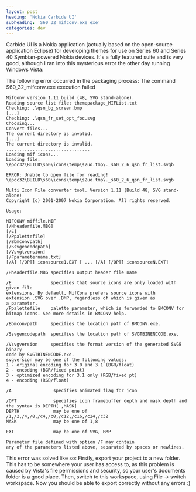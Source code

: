 ```yaml
---
layout: post
heading: 'Nokia Carbide UI'
subheading: 'S60_32_mifconv.exe exe'
categories: dev
---
```


Carbide UI is a Nokia application (actually based on the open-source application Eclipse) for developing themes for use on Series 60 and Series 40 Symbian-powered Nokia devices. It's a fully featured suite and is very good, although I ran into this mysterious error the other day running Windows Vista:

The following error occurred in the packaging process: The command S60_32_mifconv.exe execution failed

    MifConv version 1.11 build (48, SVG stand-alone).
    Reading source list file: themepackage_MIFList.txt
    Checking: .\qsn_bg_screen.bmp
    [...]
    Checking: .\qsn_fr_set_opt_foc.svg
    Choosing...
    Convert files...
    The current directory is invalid.
    [...]
    The current directory is invalid.
    ................................
    Loading mif icons...
    Loading file: \epoc32\BUILD\s60\icons\temp\s2uo.tmp\._s60_2_6_qsn_fr_list.svgb
    
    ERROR: Unable to open file for reading! \epoc32\BUILD\s60\icons\temp\s2uo.tmp\._s60_2_6_qsn_fr_list.svgb
    
    Multi Icon File converter tool. Version 1.11 (Build 48, SVG stand-alone)
    Copyright (c) 2001-2007 Nokia Corporation. All rights reserved.
    
    Usage:
    
    MIFCONV miffile.MIF
    [/Hheaderfile.MBG]
    [/E]
    [/Ppalettefile]
    [/Bbmconvpath]
    [/Ssvgencodepath]
    [/Vsvgtversion]
    [/Fparametername.txt]
    [/A] [/OPT] iconsource1.EXT [ ... [/A] [/OPT] iconsourceN.EXT]
    
    /Hheaderfile.MBG specifies output header file name
    
    /E               specifies that source icons are only loaded with given file
    extensions. By default, MifConv prefers source icons with
    extension .SVG over .BMP, regardless of which is given as
    a parameter.
    /Ppalettefile    palette parameter, which is forwarded to BMCONV for
    bitmap icons. See more details in BMCONV help.
    
    /Bbmconvpath     specifies the location path of BMCONV.exe.
    
    /Ssvgencodepath  specifies the location path of SVGTBINENCODE.exe.
    
    /Vsvgversion     specifies the format version of the generated SVGB binary
    code by SVGTBINENCODE.exe.
    svgversion may be one of the following values:
    1 - original encoding for 3.0 and 3.1 (BGR/float)
    2 - encoding (BGR/fixed point)
    3 - optimized encoding for 3.1 only (RGB/fixed pt)
    4 - encoding (RGB/float)
    
    /A                specifies animated flag for icon
    
    /OPT              specifies icon framebuffer depth and mask depth and
    the syntax is DEPTH[ ,MASK]
    DEPTH             may be one of /1,/2,/4,/8,/c4,/c8,/c12,/c16,/c24,/c32
    MASK              may be one of 1,8
    
    EXT               may be one of SVG, BMP
    
    Parameter file defined with option /F may contain
    any of the parameters listed above, separated by spaces or newlines.


This error was solved like so: Firstly, export your project to a new folder. This has to be somewhere your user has access to, as this problem is caused by Vista's file permissions and security, so your user's documents folder is a good place. Then, switch to this workspace, using File -&gt; switch workspace. Now you should be able to export correctly without any errors :)
